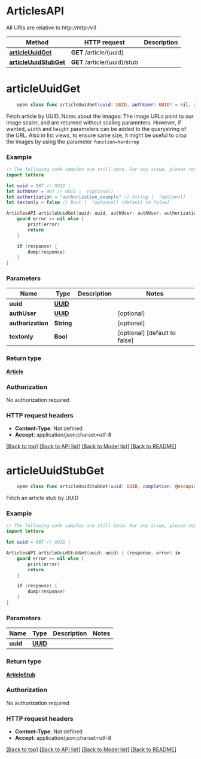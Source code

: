 # ArticlesAPI

All URIs are relative to *http://http:/v3*

Method | HTTP request | Description
------------- | ------------- | -------------
[**articleUuidGet**](ArticlesAPI.md#articleuuidget) | **GET** /article/{uuid} | 
[**articleUuidStubGet**](ArticlesAPI.md#articleuuidstubget) | **GET** /article/{uuid}/stub | 


# **articleUuidGet**
```swift
    open class func articleUuidGet(uuid: UUID, authUser: UUID? = nil, authorization: String? = nil, textonly: Bool? = nil, completion: @escaping (_ data: Article?, _ error: Error?) -> Void)
```



Fetch article by UUID.   Notes about the images:   The image URLs point to our image scaler, and are returned without scaling parameters.  However, if wanted, `width` and `height` parameters can be added to the querystring of the URL.  Also in list views, to ensure same size, it might be useful to crop the images by using the parameter `function=hardcrop`

### Example 
```swift
// The following code samples are still beta. For any issue, please report via http://github.com/OpenAPITools/openapi-generator/issues/new
import lettera

let uuid = 987 // UUID | 
let authUser = 987 // UUID |  (optional)
let authorization = "authorization_example" // String |  (optional)
let textonly = false // Bool |  (optional) (default to false)

ArticlesAPI.articleUuidGet(uuid: uuid, authUser: authUser, authorization: authorization, textonly: textonly) { (response, error) in
    guard error == nil else {
        print(error)
        return
    }

    if (response) {
        dump(response)
    }
}
```

### Parameters

Name | Type | Description  | Notes
------------- | ------------- | ------------- | -------------
 **uuid** | [**UUID**](.md) |  | 
 **authUser** | [**UUID**](.md) |  | [optional] 
 **authorization** | **String** |  | [optional] 
 **textonly** | **Bool** |  | [optional] [default to false]

### Return type

[**Article**](Article.md)

### Authorization

No authorization required

### HTTP request headers

 - **Content-Type**: Not defined
 - **Accept**: application/json;charset=utf-8

[[Back to top]](#) [[Back to API list]](../README.md#documentation-for-api-endpoints) [[Back to Model list]](../README.md#documentation-for-models) [[Back to README]](../README.md)

# **articleUuidStubGet**
```swift
    open class func articleUuidStubGet(uuid: UUID, completion: @escaping (_ data: ArticleStub?, _ error: Error?) -> Void)
```



Fetch an article stub by UUID

### Example 
```swift
// The following code samples are still beta. For any issue, please report via http://github.com/OpenAPITools/openapi-generator/issues/new
import lettera

let uuid = 987 // UUID | 

ArticlesAPI.articleUuidStubGet(uuid: uuid) { (response, error) in
    guard error == nil else {
        print(error)
        return
    }

    if (response) {
        dump(response)
    }
}
```

### Parameters

Name | Type | Description  | Notes
------------- | ------------- | ------------- | -------------
 **uuid** | [**UUID**](.md) |  | 

### Return type

[**ArticleStub**](ArticleStub.md)

### Authorization

No authorization required

### HTTP request headers

 - **Content-Type**: Not defined
 - **Accept**: application/json;charset=utf-8

[[Back to top]](#) [[Back to API list]](../README.md#documentation-for-api-endpoints) [[Back to Model list]](../README.md#documentation-for-models) [[Back to README]](../README.md)

